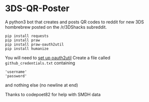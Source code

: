 # 3DS-QR-Poster

A python3 bot that creates and posts QR codes to reddit for new 3DS hombrebrew posted on the /r/3DShacks subreddit.

    pip install requests
    pip install praw
    pip install praw-oauth2util
    pip install humanize

    
You will need to [set up oauth2util](https://github.com/SmBe19/praw-OAuth2Util/blob/master/OAuth2Util/README.md)
Create a file called `github_credentials.txt` containing
```
'username'
'password'
```

and nothing else (no newline at end)

Thanks to codepoet82 for help with SMDH data
